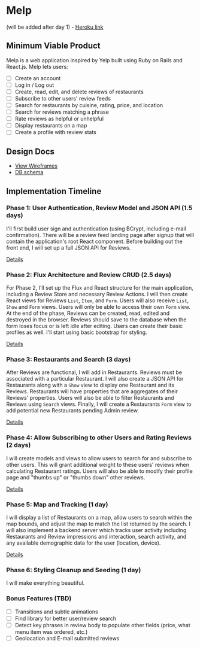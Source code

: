 # Melp

(will be added after day 1) - [Heroku link][heroku]

[heroku]: http://www.herokuapp.com

## Minimum Viable Product

Melp is a web application inspired by Yelp built using Ruby on Rails
and React.js. Melp lets users:

- [ ] Create an account
- [ ] Log in / Log out
- [ ] Create, read, edit, and delete reviews of restaurants
- [ ] Subscribe to other users' review feeds
- [ ] Search for restaurants by cuisine, rating, price, and location
- [ ] Search for reviews matching a phrase
- [ ] Rate reviews as helpful or unhelpful
- [ ] Display restaurants on a map
- [ ] Create a profile with review stats

## Design Docs
* [View Wireframes][view]
* [DB schema][schema]

[view]: ./docs/views.md
[schema]: ./docs/schema.md

## Implementation Timeline

### Phase 1: User Authentication, Review Model and JSON API (1.5 days)

I'll first build user sign and authentication (using BCrypt, including e-mail 
confirmation). There will be a review feed landing page after signup that will
contain the application's root React component. Before building out the front
end, I will set up a full JSON API for Reviews.

[Details][phase-one]

### Phase 2: Flux Architecture and Review CRUD (2.5 days)

For Phase 2, I'll set up the Flux and React structure for the main application,
including a Review Store and necessary Review Actions. I will then create React
views for Reviews `List`, `Item`, and `Form`. Users will also receive `List`, `Show`
and `Form` views. Users will only be able to access their own `Form` view. At the end 
of the phase, Reviews can be created, read, edited and destroyed in the browser. 
Reviews should save to the database when the form loses focus or is left idle after 
editing. Users can create their basic profiles as well. I'll start using basic bootstrap 
for styling.

[Details][phase-two]

### Phase 3: Restaurants and Search (3 days)

After Reviews are functional, I will add in Restaurants. Reviews must be 
associated with a particular Restaurant. I will also create a JSON API
for Restaurants along with a `Show` view to display one Restaurant and 
its Reviews. Restaurants will have properties that are aggregates of
their Reviews' properties. Users will also be able to filter Restaurants
and Reviews using `Search` views. Finally, I will create a Restaurants `Form` 
view to add potential new Restaurants pending Admin review.

[Details][phase-three]

### Phase 4: Allow Subscribing to other Users and Rating Reviews (2 days)

I will create models and views to allow users to search for and subscribe to
other users. This will grant additional weight to these users' reviews when 
calculating Restaurant ratings. Users will also be able to modify their
profile page and "thumbs up" or "thumbs down" other reviews.

[Details][phase-four]

### Phase 5: Map and Tracking (1 day)

I will display a list of Restaurants on a map, allow users to search within the 
map bounds, and adjust the map to match the list returned by the search.
I will also implement a backend server which tracks user activity including
Restaurants and Review impressions and interaction, search activity,
and any available demographic data for the user (location, device).

[Details][phase-five]

### Phase 6: Styling Cleanup and Seeding (1 day)

I will make everything beautiful.

### Bonus Features (TBD)
- [ ] Transitions and subtle animations
- [ ] Find library for better user/review search
- [ ] Detect key phrases in review body to populate other fields (price, what menu item was ordered, etc.)
- [ ] Geolocation and E-mail submitted reviews

[phase-one]: ./docs/phases/phase1.md
[phase-two]: ./docs/phases/phase2.md
[phase-three]: ./docs/phases/phase3.md
[phase-four]: ./docs/phases/phase4.md
[phase-five]: ./docs/phases/phase5.md
